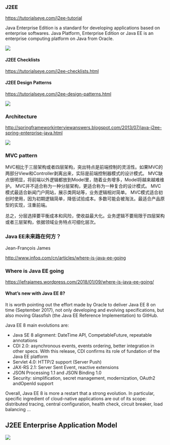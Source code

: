 

### J2EE
https://tutorialseye.com/j2ee-tutorial

Java Enterprise Edition is a standard for developing applications based on enterprise softwares. Java Platform, Enterprise Edition or Java EE is an enterprise computing platform on Java from Oracle.

![](https://tutorialseye.com/wp-content/uploads/Java-Enterprise-Edition-Tutorial.png)

#### J2EE Checklists

https://tutorialseye.com/j2ee-checklists.html

#### J2EE Design Patterns
https://tutorialseye.com/j2ee-design-patterns.html

![](https://tutorialseye.com/wp-content/uploads/figure06_02.gif)

### Architecture
http://springframeworkinterviewanswers.blogspot.com/2013/07/java-j2ee-spring-enterprise-java.html

![](http://2.bp.blogspot.com/-gfSvSCrcKk0/Tnw6Gv0MehI/AAAAAAAAAEg/oSW-eNAtSb0/s1600/j2ee_components.JPG)


### MVC pattern
MVC相比于三层架构或者四层架构，突出特点是前端控制的灵活性。如果MVC的两部分View和Controller剥离出来，实际是前端控制器模式的设计模式。
MVC缺点很明显，将前端以外逻辑都放到Model里，随着业务增多，Model将越来越难维护。
MVC并不适合称为一种分层架构，更适合称为一种复合的设计模式。
MVC模式最适合新闻门户网站，展示类网站等，业务逻辑相对简单。
MVC模式适合初创时使用，因为初期逻辑简单，降低试验成本。多数可能会被淘汰。最适合产品原型的实现，注重前端。

总之，分层选择要平衡成本和风险，使收益最大化。业务逻辑不要局限于四层架构或者三层架构，依据领域业务特点可细化层次。


### Java EE未来路在何方？
Jean-François James

http://www.infoq.com/cn/articles/where-is-java-ee-going
### Where is Java EE going
https://jefrajames.wordpress.com/2018/01/09/where-is-java-ee-going/

#### What’s new with Java EE 8?
It is worth pointing out the effort made by Oracle to deliver Java EE 8 on time (September 2017), not only developing and evolving specifications, but also moving Glassfish (the Java EE Reference Implementation) to GitHub.

Java EE 8  main evolutions are:

 - Java SE 8 alignment: DateTime API, CompetableFuture, repeatable annotations
 - CDI 2.0: asynchronous events, events ordering, better integration in other specs.  With this release, CDI confirms its role of fundation of the Java EE platform
 - Servlet 4.0: HTTP/2 support (Server Push)
 - JAX-RS 2.1: Server Sent Event, reactive extensions
 - JSON Processing 1.1 and JSON Binding 1.0
 - Security: simplification, secret management, modernization, OAuth2 andOpenId support

Overall, Java EE 8 is more a restart that a strong evolution. In particular, specific ingredient of cloud-native applications are out of its scope: distributed tracing, central configuration, health check, circuit breaker, load balancing …


## J2EE Enterprise Application Model
![](https://www.oracle.com/ocom/groups/public/@otn/documents/digitalasset/148900.gif)

